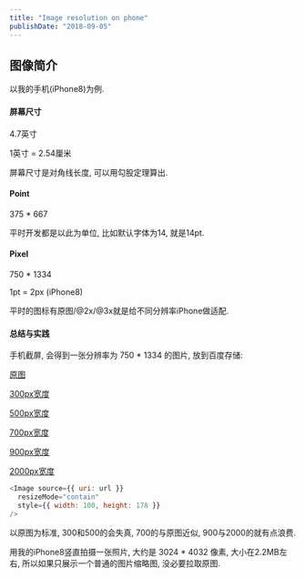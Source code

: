 ```yaml
---
title: "Image resolution on phone"
publishDate: "2018-09-05"
---
```


## 图像简介

以我的手机(iPhone8)为例.

#### 屏幕尺寸

4.7英寸

1英寸 = 2.54厘米

屏幕尺寸是对角线长度, 可以用勾股定理算出.


#### Point

375 * 667

平时开发都是以此为单位, 比如默认字体为14, 就是14pt.


#### Pixel

750 * 1334

1pt = 2px (iPhone8)

平时的图标有原图/@2x/@3x就是给不同分辨率iPhone做适配.

#### 总结与实践

手机截屏, 会得到一张分辨率为 750 * 1334 的图片, 放到百度存储:

[原图](https://userapp.bj.bcebos.com/bill/1535893448480.jpg)

[300px宽度](https://userapp.bj.bcebos.com/bill/1535893448480.jpg@w_300)

[500px宽度](https://userapp.bj.bcebos.com/bill/1535893448480.jpg@w_500)

[700px宽度](https://userapp.bj.bcebos.com/bill/1535893448480.jpg@w_700)

[900px宽度](https://userapp.bj.bcebos.com/bill/1535893448480.jpg@w_900)

[2000px宽度](https://userapp.bj.bcebos.com/bill/1535893448480.jpg@w_2000)


```javascript
<Image source={{ uri: url }}
  resizeMode="contain"
  style={{ width: 100, height: 178 }}
/>
```

以原图为标准, 300和500的会失真, 700的与原图近似, 900与2000的就有点浪费.

用我的iPhone8竖直拍摄一张照片, 大约是 3024 * 4032 像素, 大小在2.2MB左右,
所以如果只展示一个普通的图片缩略图, 没必要拉取原图.



